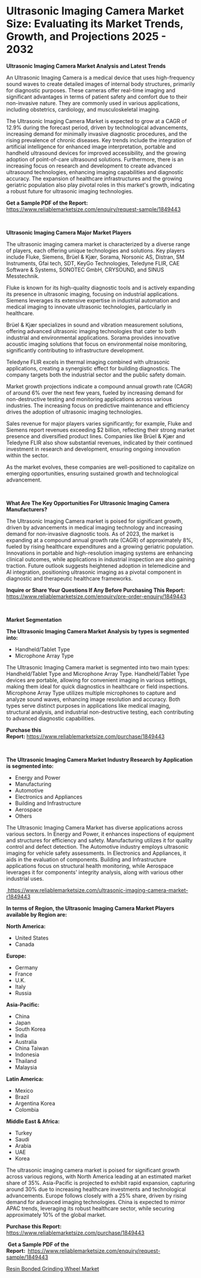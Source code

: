 <p><h1>Ultrasonic Imaging Camera Market Size: Evaluating its Market Trends, Growth, and Projections 2025 - 2032</h1></p><p><strong>Ultrasonic Imaging Camera Market Analysis and Latest Trends</strong></p>
<p><p>An Ultrasonic Imaging Camera is a medical device that uses high-frequency sound waves to create detailed images of internal body structures, primarily for diagnostic purposes. These cameras offer real-time imaging and significant advantages in terms of patient safety and comfort due to their non-invasive nature. They are commonly used in various applications, including obstetrics, cardiology, and musculoskeletal imaging.</p><p>The Ultrasonic Imaging Camera Market is expected to grow at a CAGR of 12.9% during the forecast period, driven by technological advancements, increasing demand for minimally invasive diagnostic procedures, and the rising prevalence of chronic diseases. Key trends include the integration of artificial intelligence for enhanced image interpretation, portable and handheld ultrasound devices for improved accessibility, and the growing adoption of point-of-care ultrasound solutions. Furthermore, there is an increasing focus on research and development to create advanced ultrasound technologies, enhancing imaging capabilities and diagnostic accuracy. The expansion of healthcare infrastructures and the growing geriatric population also play pivotal roles in this market's growth, indicating a robust future for ultrasonic imaging technologies.</p></p>
<p><strong>Get a Sample PDF of the Report:&nbsp;</strong> <a href="https://www.reliablemarketsize.com/enquiry/request-sample/1849443?utm_campaign=2526&utm_medium=2&utm_source=Github&utm_content=ia&utm_term=11042025&utm_id=ultrasonic-imaging-camera">https://www.reliablemarketsize.com/enquiry/request-sample/1849443</a></p>
<p>&nbsp;</p>
<p><strong>Ultrasonic Imaging Camera Major Market Players</strong></p>
<p><p>The ultrasonic imaging camera market is characterized by a diverse range of players, each offering unique technologies and solutions. Key players include Fluke, Siemens, Brüel & Kjær, Sorama, Norsonic AS, Distran, SM Instruments, Gfai tech, SDT, KeyGo Technologies, Teledyne FLIR, CAE Software & Systems, SONOTEC GmbH, CRYSOUND, and SINUS Messtechnik.</p><p>Fluke is known for its high-quality diagnostic tools and is actively expanding its presence in ultrasonic imaging, focusing on industrial applications. Siemens leverages its extensive expertise in industrial automation and medical imaging to innovate ultrasonic technologies, particularly in healthcare.</p><p>Brüel & Kjær specializes in sound and vibration measurement solutions, offering advanced ultrasonic imaging technologies that cater to both industrial and environmental applications. Sorama provides innovative acoustic imaging solutions that focus on environmental noise monitoring, significantly contributing to infrastructure development.</p><p>Teledyne FLIR excels in thermal imaging combined with ultrasonic applications, creating a synergistic effect for building diagnostics. The company targets both the industrial sector and the public safety domain.</p><p>Market growth projections indicate a compound annual growth rate (CAGR) of around 6% over the next few years, fueled by increasing demand for non-destructive testing and monitoring applications across various industries. The increasing focus on predictive maintenance and efficiency drives the adoption of ultrasonic imaging technologies.</p><p>Sales revenue for major players varies significantly; for example, Fluke and Siemens report revenues exceeding $2 billion, reflecting their strong market presence and diversified product lines. Companies like Brüel & Kjær and Teledyne FLIR also show substantial revenues, indicated by their continued investment in research and development, ensuring ongoing innovation within the sector. </p><p>As the market evolves, these companies are well-positioned to capitalize on emerging opportunities, ensuring sustained growth and technological advancement.</p></p>
<p>&nbsp;</p>
<p><strong>What Are The Key Opportunities For Ultrasonic Imaging Camera Manufacturers?</strong></p>
<p><p>The Ultrasonic Imaging Camera market is poised for significant growth, driven by advancements in medical imaging technology and increasing demand for non-invasive diagnostic tools. As of 2023, the market is expanding at a compound annual growth rate (CAGR) of approximately 8%, fueled by rising healthcare expenditures and a growing geriatric population. Innovations in portable and high-resolution imaging systems are enhancing clinical outcomes, while applications in industrial inspection are also gaining traction. Future outlook suggests heightened adoption in telemedicine and AI integration, positioning ultrasonic imaging as a pivotal component in diagnostic and therapeutic healthcare frameworks.</p></p>
<p><strong>Inquire or Share Your Questions If Any Before Purchasing This Report:</strong> <a href="https://www.reliablemarketsize.com/enquiry/pre-order-enquiry/1849443?utm_campaign=2526&utm_medium=2&utm_source=Github&utm_content=ia&utm_term=11042025&utm_id=ultrasonic-imaging-camera">https://www.reliablemarketsize.com/enquiry/pre-order-enquiry/1849443</a></p>
<p>&nbsp;</p>
<p><strong>Market Segmentation</strong></p>
<p><strong>The Ultrasonic Imaging Camera Market Analysis by types is segmented into:</strong></p>
<p><ul><li>Handheld/Tablet Type</li><li>Microphone Array Type</li></ul></p>
<p><p>The Ultrasonic Imaging Camera market is segmented into two main types: Handheld/Tablet Type and Microphone Array Type. Handheld/Tablet Type devices are portable, allowing for convenient imaging in various settings, making them ideal for quick diagnostics in healthcare or field inspections. Microphone Array Type utilizes multiple microphones to capture and analyze sound waves, enhancing image resolution and accuracy. Both types serve distinct purposes in applications like medical imaging, structural analysis, and industrial non-destructive testing, each contributing to advanced diagnostic capabilities.</p></p>
<p><strong>Purchase this Report:&nbsp;</strong><a href="https://www.reliablemarketsize.com/purchase/1849443?utm_campaign=2526&utm_medium=2&utm_source=Github&utm_content=ia&utm_term=11042025&utm_id=ultrasonic-imaging-camera">https://www.reliablemarketsize.com/purchase/1849443</a></p>
<p>&nbsp;</p>
<p><strong>The Ultrasonic Imaging Camera Market Industry Research by Application is segmented into:</strong></p>
<p><ul><li>Energy and Power</li><li>Manufacturing</li><li>Automotive</li><li>Electronics and Appliances</li><li>Building and Infrastructure</li><li>Aerospace</li><li>Others</li></ul></p>
<p><p>The Ultrasonic Imaging Camera Market has diverse applications across various sectors. In Energy and Power, it enhances inspections of equipment and structures for efficiency and safety. Manufacturing utilizes it for quality control and defect detection. The Automotive industry employs ultrasonic imaging for vehicle safety assessments. In Electronics and Appliances, it aids in the evaluation of components. Building and Infrastructure applications focus on structural health monitoring, while Aerospace leverages it for components' integrity analysis, along with various other industrial uses.</p></p>
<p><a href="https://www.reliablemarketsize.com/ultrasonic-imaging-camera-market-r1849443?utm_campaign=2526&utm_medium=2&utm_source=Github&utm_content=ia&utm_term=11042025&utm_id=ultrasonic-imaging-camera">&nbsp;https://www.reliablemarketsize.com/ultrasonic-imaging-camera-market-r1849443</a></p>
<p><strong>In terms of Region, the Ultrasonic Imaging Camera Market Players available by Region are:</strong></p>
<p>
    <p> <strong> North America: </strong>
        <ul>
            <li>United States</li>
            <li>Canada</li>
        </ul>
        </p> 
    <p> <strong> Europe: </strong>
        <ul>
            <li>Germany</li>
            <li>France</li>
            <li>U.K.</li>
            <li>Italy</li>
            <li>Russia</li>
        </ul>
        </p> 
    <p> <strong> Asia-Pacific: </strong>
        <ul>
            <li>China</li>
            <li>Japan</li>
            <li>South Korea</li>
            <li>India</li>
            <li>Australia</li>
            <li>China Taiwan</li>
            <li>Indonesia</li>
            <li>Thailand</li>
            <li>Malaysia</li>
        </ul>
        </p> 
    <p> <strong> Latin America: </strong>
        <ul>
            <li>Mexico</li>
            <li>Brazil</li>
            <li>Argentina Korea</li>
            <li>Colombia</li>
        </ul>
        </p> 
    <p> <strong> Middle East & Africa: </strong>
        <ul>
            <li>Turkey</li>
            <li>Saudi</li>
            <li>Arabia</li>
            <li>UAE</li>
            <li>Korea</li>
        </ul>
    </p>
    </p>
<p><p>The ultrasonic imaging camera market is poised for significant growth across various regions, with North America leading at an estimated market share of 35%. Asia-Pacific is projected to exhibit rapid expansion, capturing around 30% due to increasing healthcare investments and technological advancements. Europe follows closely with a 25% share, driven by rising demand for advanced imaging technologies. China is expected to mirror APAC trends, leveraging its robust healthcare sector, while securing approximately 10% of the global market.</p></p>
<p><strong>Purchase this Report: </strong><a href="https://www.reliablemarketsize.com/purchase/1849443?utm_campaign=2526&utm_medium=2&utm_source=Github&utm_content=ia&utm_term=11042025&utm_id=ultrasonic-imaging-camera">https://www.reliablemarketsize.com/purchase/1849443</a></p>
<p>&nbsp;<strong>Get a Sample PDF of the Report:&nbsp;&nbsp;</strong><a href="https://www.reliablemarketsize.com/enquiry/request-sample/1849443?utm_campaign=2526&utm_medium=2&utm_source=Github&utm_content=ia&utm_term=11042025&utm_id=ultrasonic-imaging-camera">https://www.reliablemarketsize.com/enquiry/request-sample/1849443</a></p>
<p><strong></strong></p>
<p><p><a href="https://github.com/sitarzerpa3d/Market-Research-Report-List-1/blob/main/resin-bonded-grinding-wheel-market.md?utm_campaign=2526&utm_medium=2&utm_source=Github&utm_content=ia&utm_term=11042025&utm_id=ultrasonic-imaging-camera">Resin Bonded Grinding Wheel Market</a></p></p>